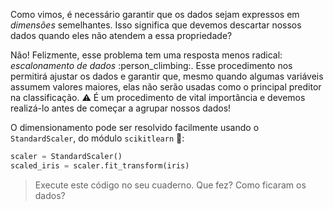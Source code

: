 Como vimos, é necessário garantir que os dados sejam expressos em _dimensões_ semelhantes. Isso significa que devemos descartar nossos dados quando eles não atendem a essa propriedade?

Não! Felizmente, esse problema tem uma resposta menos radical: _escalonamento de dados_ :person_climbing:. Esse procedimento nos permitirá ajustar os dados e garantir que, mesmo quando algumas variáveis ​​assumem valores maiores, elas não serão usadas como o principal preditor na classificação. :warning: É um procedimento de vital importância e devemos realizá-lo antes de começar a agrupar nossos dados!

O dimensionamento pode ser resolvido facilmente usando o `StandardScaler`, do módulo `scikitlearn` :tada::

```python
scaler = StandardScaler()
scaled_iris = scaler.fit_transform(iris)
```

> Execute este código no seu cuaderno. Que fez? Como ficaram os dados?

